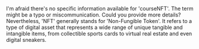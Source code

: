 I'm afraid there's no specific information available for 'courseNFT'. The term might be a typo or miscommunication. Could you provide more details? Nevertheless, 'NFT' generally stands for 'Non-Fungible Token'. It refers to a type of digital asset that represents a wide range of unique tangible and intangible items, from collectible sports cards to virtual real estate and even digital sneakers.